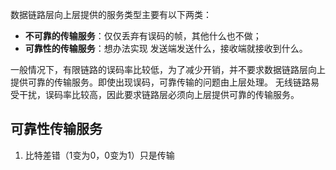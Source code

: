 数据链路层向上层提供的服务类型主要有以下两类：
- **不可靠的传输服务**：仅仅丢弃有误码的帧，其他什么也不做；
- **可靠性的传输服务**：想办法实现 发送端发送什么，接收端就接收到什么。

一般情况下，有限链路的误码率比较低，为了减少开销，并不要求数据链路层向上提供可靠的传输服务。即使出现误码，可靠传输的问题由上层处理。
无线链路易受干扰，误码率比较高，因此要求链路层必须向上层提供可靠的传输服务。

## 可靠性传输服务
1. 比特差错（1变为0，0变为1）只是传输